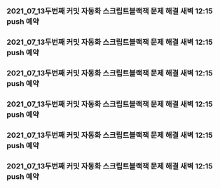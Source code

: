 ### 2021_07_13두번째 커밋 자동화 스크립트블랙잭 문제 해결 새벽 12:15 push 예약 
### 2021_07_13두번째 커밋 자동화 스크립트블랙잭 문제 해결 새벽 12:15 push 예약 
### 2021_07_13두번째 커밋 자동화 스크립트블랙잭 문제 해결 새벽 12:15 push 예약 
### 2021_07_13두번째 커밋 자동화 스크립트블랙잭 문제 해결 새벽 12:15 push 예약 
### 2021_07_13두번째 커밋 자동화 스크립트블랙잭 문제 해결 새벽 12:15 push 예약 
### 2021_07_13두번째 커밋 자동화 스크립트블랙잭 문제 해결 새벽 12:15 push 예약 
